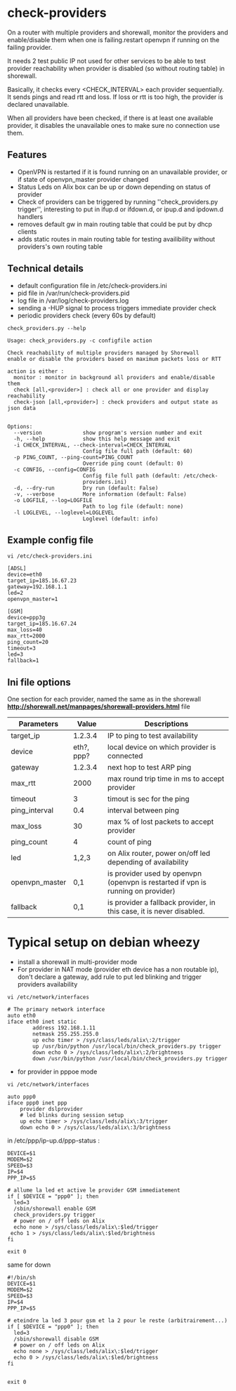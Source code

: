 check-providers
===============

On a router with multiple providers and shorewall, monitor the providers and enable/disable them when one is failing.restart openvpn if running on the failing provider.

It needs 2 test public IP not used for other services to be able to test provider reachability when provider is disabled (so without routing table) in shorewall.

Basically, it checks every <CHECK_INTERVAL> each provider sequentially. It sends pings and read rtt and loss. If loss or rtt is too high, the provider is declared unavailable.

When all providers have been checked, if there is at least one available provider, it disables the unavailable ones to make sure no connection use them.

Features
--------
* OpenVPN is restarted if it is found running on an unavailable provider, or if state of openvpn_master provider changed
* Status Leds on Alix box can be up or down depending on status of provider
* Check of providers can be triggered by running ''check_providers.py trigger'', interesting to put in ifup.d or ifdown.d, or ipup.d and ipdown.d handlers
* removes default gw in main routing table that could be put by dhcp clients
* adds static routes in main routing table for testing availibility without providers's own routing table

Technical details
-----------------
* default configuration file in /etc/check-providers.ini
* pid file in /var/run/check-providers.pid
* log file in /var/log/check-providers.log
* sending a -HUP signal to process triggers immediate provider check
* periodic providers check (every 60s by default) 


```check_providers.py --help```
    
    Usage: check_providers.py -c configfile action
    
    Check reachability of multiple providers managed by Shorewall
    enable or disable the providers based on maximum packets loss or RTT
    
    action is either :
      monitor : monitor in background all providers and enable/disable them
      check [all,<provider>] : check all or one provider and display reachability
      check-json [all,<provider>] : check providers and output state as json data
    
    
    Options:
      --version             show program's version number and exit
      -h, --help            show this help message and exit
      -i CHECK_INTERVAL, --check-interval=CHECK_INTERVAL
                            Config file full path (default: 60)
      -p PING_COUNT, --ping-count=PING_COUNT
                            Override ping count (default: 0)
      -c CONFIG, --config=CONFIG
                            Config file full path (default: /etc/check-
                            providers.ini)
      -d, --dry-run         Dry run (default: False)
      -v, --verbose         More information (default: False)
      -o LOGFILE, --log=LOGFILE
                            Path to log file (default: none)
      -l LOGLEVEL, --loglevel=LOGLEVEL
                            Loglevel (default: info)

## Example config file

```vi /etc/check-providers.ini```

    [ADSL]
    device=eth0
    target_ip=185.16.67.23
    gateway=192.168.1.1
    led=2
    openvpn_master=1
    
    [GSM]
    device=ppp3g
    target_ip=185.16.67.24
    max_loss=40
    max_rtt=2000
    ping_count=20
    timeout=3
    led=3
    fallback=1
    
## Ini file options

One section for each provider, named the same as in the shorewall **http://shorewall.net/manpages/shorewall-providers.html** file

|Parameters      |  Value             | Descriptions  |
|----------------|--------------------|---------------|
|target_ip       | 1.2.3.4            | IP to ping to test availability |
|device          | eth?, ppp?         | local device on which provider is connected |
|gateway         | 1.2.3.4            | next hop to test ARP ping                   |
|max_rtt         | 2000               | max round trip time in ms to accept provider|
|timeout         | 3                  | timout is sec for the ping                  |
|ping_interval   | 0.4                | interval between ping                       |
|max_loss        | 30                 | max % of lost packets to accept provider    |
|ping_count      | 4                  | count of ping                               |
|led             | 1,2,3              | on Alix router, power on/off led depending of availability | 
|openvpn_master  | 0,1                | is provider used by openvpn (openvpn is restarted if vpn is running on provider)|
|fallback        | 0,1                | is provider a fallback provider, in this case, it is never disabled. |

Typical setup on debian wheezy
==============================

* install a shorewall in multi-provider mode
* For provider in NAT mode (provider eth device has a non routable ip), don't declare a gateway, add rule to put led blinking and trigger providers availability 

````vi /etc/network/interfaces````


````
# The primary network interface
auto eth0
iface eth0 inet static
        address 192.168.1.11
        netmask 255.255.255.0
        up echo timer > /sys/class/leds/alix\:2/trigger
        up /usr/bin/python /usr/local/bin/check_providers.py trigger
        down echo 0 > /sys/class/leds/alix\:2/brightness
        down /usr/bin/python /usr/local/bin/check_providers.py trigger
````

* for provider in pppoe mode

````vi /etc/network/interfaces````


````
auto ppp0
iface ppp0 inet ppp
    provider dslprovider
    # led blinks during session setup
    up echo timer > /sys/class/leds/alix\:3/trigger
    down echo 0 > /sys/class/leds/alix\:3/brightness
````

in /etc/ppp/ip-up.d/ppp-status :
````
DEVICE=$1
MODEM=$2
SPEED=$3
IP=$4
PPP_IP=$5

# allume la led et active le provider GSM immediatement
if [ $DEVICE = "ppp0" ]; then
  led=3
  /sbin/shorewall enable GSM
  check_providers.py trigger
  # power on / off leds on Alix
  echo none > /sys/class/leds/alix\:$led/trigger
 echo 1 > /sys/class/leds/alix\:$led/brightness
fi

exit 0

````

same for down

````
#!/bin/sh
DEVICE=$1
MODEM=$2
SPEED=$3
IP=$4
PPP_IP=$5

# eteindre la led 3 pour gsm et la 2 pour le reste (arbitrairement...)
if [ $DEVICE = "ppp0" ]; then
  led=3
  /sbin/shorewall disable GSM
  # power on / off leds on Alix
  echo none > /sys/class/leds/alix\:$led/trigger
  echo 0 > /sys/class/leds/alix\:$led/brightness
fi


exit 0
````
